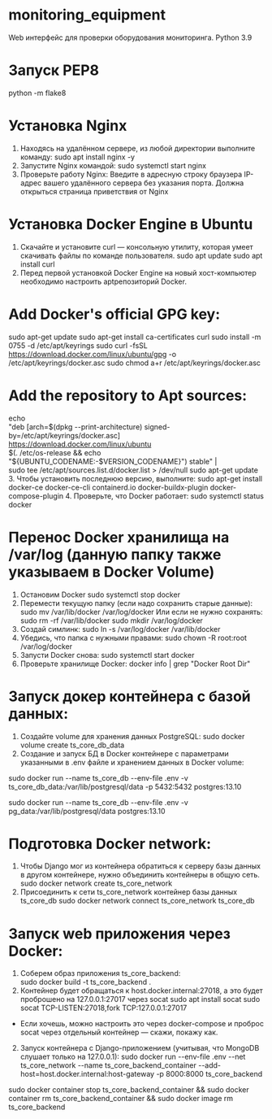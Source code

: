 # monitoring_equipment
Web интерфейс для проверки оборудования мониторинга.
Python 3.9

# Запуск PEP8
python -m flake8

# Установка Nginx
1. Находясь на удалённом сервере, из любой директории выполните команду:
sudo apt install nginx -y 
2. Запустите Nginx командой:
sudo systemctl start nginx
3. Проверьте работу Nginx:
Введите в адресную строку браузера IP-адрес вашего удалённого сервера без указания порта. Должна открыться страница приветствия от Nginx


# Установка Docker Engine в Ubuntu
1. Скачайте и установите curl — консольную утилиту, которая умеет скачивать файлы по команде пользователя.
sudo apt update
sudo apt install curl
2. Перед первой установкой Docker Engine на новый хост-компьютер необходимо настроить aptрепозиторий Docker.
# Add Docker's official GPG key:
sudo apt-get update
sudo apt-get install ca-certificates curl
sudo install -m 0755 -d /etc/apt/keyrings
sudo curl -fsSL https://download.docker.com/linux/ubuntu/gpg -o /etc/apt/keyrings/docker.asc
sudo chmod a+r /etc/apt/keyrings/docker.asc

# Add the repository to Apt sources:
echo \
  "deb [arch=$(dpkg --print-architecture) signed-by=/etc/apt/keyrings/docker.asc] https://download.docker.com/linux/ubuntu \
  $(. /etc/os-release && echo "${UBUNTU_CODENAME:-$VERSION_CODENAME}") stable" | \
  sudo tee /etc/apt/sources.list.d/docker.list > /dev/null
sudo apt-get update
3. Чтобы установить последнюю версию, выполните:
sudo apt-get install docker-ce docker-ce-cli containerd.io docker-buildx-plugin docker-compose-plugin
4. Проверьте, что Docker работает:
sudo systemctl status docker 

# Перенос Docker хранилища на /var/log (данную папку также указываем в Docker Volume)
1. Остановим Docker 
sudo systemctl stop docker
2. Перемести текущую папку (если надо сохранить старые данные):
sudo mv /var/lib/docker /var/log/docker
Или если не нужно сохранять:
sudo rm -rf /var/lib/docker
sudo mkdir /var/log/docker
3. Создай симлинк:
sudo ln -s /var/log/docker /var/lib/docker
4. Убедись, что папка с нужными правами:
sudo chown -R root:root /var/log/docker
5. Запусти Docker снова:
sudo systemctl start docker
6. Проверьте хранилище Docker:
docker info | grep "Docker Root Dir"

# Запуск докер контейнера с базой данных:
1. Создайте volume для хранения данных PostgreSQL:
sudo docker volume create ts_core_db_data 
2. Создание и запуск БД в Docker контейнере с параметрами указанными в .env файле и хранением данных в Docker volume:
<!-- Для разработки мы откроем нужный нам порт, например 5432 хоста и перенаправим его на контейнер с портом 5432 (как в БД) -->
sudo docker run --name ts_core_db --env-file .env -v ts_core_db_data:/var/lib/postgresql/data -p 5432:5432 postgres:13.10
<!-- В продакшне мы свяжем чере Docker network контейнер БД и приложения -->
sudo docker run --name ts_core_db --env-file .env -v pg_data:/var/lib/postgresql/data postgres:13.10 

# Подготовка Docker network:
1. Чтобы Django мог из контейнера обратиться к серверу базы данных в другом контейнере, нужно объединить контейнеры в общую сеть.
sudo docker network create ts_core_network 
2. Присоединить к сети ts_core_network контейнер базы данных ts_core_db
sudo docker network connect ts_core_network ts_core_db

# Запуск web приложения через Docker:
1. Соберем образ приложения ts_core_backend:  
sudo docker build -t ts_core_backend . 
2. Контейнер будет обращаться к host.docker.internal:27018, а это будет проброшено на 127.0.0.1:27017 через socat
sudo apt install socat
sudo socat TCP-LISTEN:27018,fork TCP:127.0.0.1:27017
* Если хочешь, можно настроить это через docker-compose и проброс socat через отдельный контейнер — скажи, покажу как.
2. Запуск контейнера с Django-приложением (учитывая, что MongoDB слушает только на 127.0.0.1):
sudo docker run --env-file .env --net ts_core_network --name ts_core_backend_container --add-host=host.docker.internal:host-gateway -p 8000:8000 ts_core_backend


<!-- Т.к. MongoDB у тебя запущена локально на хосте и слушает только на 127.0.0.1 (localhost), Docker-контейнер не видит её на localhost контейнера. -->
<!-- Решение — запускать Django контейнер с сетью хоста, чтобы localhost в контейнере совпадал с localhost на хосте. -->
<!-- sudo docker run --net=host --env-file .env --name ts_core_backend_container ts_core_backend -->
<!-- sudo docker run -d --name ts_core_backend_container --env-file .env --add-host=host.docker.internal:host-gateway -p 8000:8000 ts_core_backend -->
<!-- apt update && apt install -y nano -->

sudo docker container stop ts_core_backend_container && sudo docker container rm ts_core_backend_container && sudo docker image rm ts_core_backend